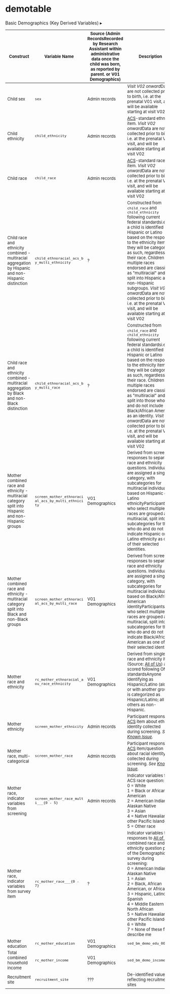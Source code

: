 # demotable

<div id="demo-table" class="table-banner" onclick="toggleCollapse(this)">
  <span class="text-with-link">
  <span class="text">Basic Demographics (Key Derived Variables)</span>
  <a class="anchor-link" href="#demo-table" title="Copy link">
  <i class="fa-solid fa-link"></i>
  </a>
  </span>
  <span class="arrow">▸</span>
</div>
<div class="table-open-collapsible-content">
<table style="width: 100%; border-collapse: collapse; table-layout: fixed; font-size: 13px;">
    <thead>
      <tr>
        <th style="width: 25%; text-align: center; word-wrap: break-word; white-space: normal;">Construct</th>
        <th style="width: 20%; text-align: center; word-wrap: break-word; white-space: normal;">Variable Name</th>
        <th style="width: 20%; text-align: center; word-wrap: break-word; white-space: normal;">Source (<span class="tooltip">Admin Records<span class="tooltiptext">Recorded by Research Assistant within administrative data once the child was born, as reported by parent.</span></span> or V01 Demographics)</th>
        <th style="width: 50%; text-align: center; word-wrap: break-word; white-space: normal;">Description</th>
      </tr>
    </thead>
    <tbody>
<tr>
<td style="word-wrap: break-word; white-space: normal;">Child sex</td>
<td style="word-wrap: break-word; white-space: normal;"><code>sex</code></td>
<td style="word-wrap: break-word; white-space: normal;">Admin records</td>
<td style="word-wrap: break-word; white-space: normal;"><span class="tooltip tooltip-left"><i>Visit V02 onward</i><span class="tooltiptext">Data are not collected prior to birth, i.e. at the prenatal V01 visit, and will be available starting at visit V02</span></span></td>
</tr>
<tr>
<td style="word-wrap: break-word; white-space: normal;">Child ethnicity</td>
<td style="word-wrap: break-word; white-space: normal;"><code>child_ethnicity</code></td>
<td style="word-wrap: break-word; white-space: normal;">Admin records</td>
<td style="word-wrap: break-word; white-space: normal;"><a href="https://www.census.gov/programs-surveys/acs.html">ACS</a>-standard ethnicity item. <span class="tooltip tooltip-left"><i>Visit V02 onward</i><span class="tooltiptext">Data are not collected prior to birth, i.e. at the prenatal V01 visit, and will be available starting at visit V02</span></span><i></i></td>
</tr>
<tr>
<td style="word-wrap: break-word; white-space: normal;">Child race</td>
<td style="word-wrap: break-word; white-space: normal;"><code>child_race</code></td>
<td style="word-wrap: break-word; white-space: normal;">Admin records</td>
<td style="word-wrap: break-word; white-space: normal;"><a href="https://www.census.gov/programs-surveys/acs.html">ACS</a>-standard race item. <span class="tooltip"><i>Visit V02 onward</i><span class="tooltiptext">Data are not collected prior to birth, i.e. at the prenatal V01 visit, and will be available starting at visit V02</span></span><i></i></td>
</tr>
<tr>
<td style="word-wrap: break-word; white-space: normal;">Child race and ethnicity combined - multiracial aggregation by Hispanic and non-Hispanic distinction</td>
<td style="word-break: break-all; white-space: normal;"><code>child_ethnoracial_acs_by_multi_ethnicity</code></td>
<td style="word-wrap: break-word; white-space: normal;">?</td>
<td style="word-wrap: break-word; white-space: normal;">Constructed from <code>child_race</code> and <code>child_ethnicity</code> following <span class="tooltip">current federal standards<span class="tooltiptext">i.e., if a child is identified as Hispanic or Latino based on the response to the ethnicity item, they will be categorized as such, regardless of their race</span></span>. Children with multiple races endorsed are classified as "multiracial" and split into Hispanic and non-Hispanic subgroups. <span class="tooltip"><i>Visit V02 onward</i><span class="tooltiptext">Data are not collected prior to birth, i.e. at the prenatal V01 visit, and will be available starting at visit V02</span></span><i></i></td>
</tr>
<tr>
<td style="word-wrap: break-word; white-space: normal;">Child race and ethnicity combined - multiracial aggregation by Black and non-Black distinction</td>
<td style="word-break: break-all; white-space: normal;"><code>child_ethnoracial_acs_by_multi_race</code></td>
<td style="word-wrap: break-word; white-space: normal;">?</td>
<td style="word-wrap: break-word; white-space: normal;">Constructed from <code>child_race</code> and <code>child_ethnicity</code> following <span class="tooltip">current federal standards<span class="tooltiptext">i.e., if a child is identified as Hispanic or Latino based on the response to the ethnicity item, they will be categorized as such, regardless of their race</span></span>. Children with multiple races endorsed are classified as "multiracial" and split into those who do and do not include Black/African American as an identity. <span class="tooltip"><i>Visit V02 onward</i><span class="tooltiptext">Data are not collected prior to birth, i.e. at the prenatal V01 visit, and will be available starting at visit V02</span></span><i></i></td>
</tr>
<tr>
<td style="word-wrap: break-word; white-space: normal;">Mother combined race and ethnicity - multiracial category split into Hispanic and non-Hispanic groups</td>
<td style="word-break: break-all; white-space: normal"><code>screen_mother_ethnoracial_acs_by_multi_ethnicity</code></td>
<td style="word-wrap: break-word; white-space: normal;">V01 Demographics</td>
<td style="word-wrap: break-word; white-space: normal;">Derived from screening responses to separate race and ethnicity questions. Individuals are assigned a single category, with subcategories for multiracial individuals based on <span class="tooltip">Hispanic or Latino ethnicity<span class="tooltiptext">Participants who select multiple races are grouped as multiracial, split into subcategories for those who do and do not indicate Hispanic or Latino ethnicity as one of their selected identities.</span></span></td>
</tr>
<tr>
<td style="word-wrap: break-word; white-space: normal;">Mother combined race and ethnicity - multiracial category split into Black and non-Black groups</td>
<td style="word-break: break-all; white-space: normal;"><code>screen_mother_ethnoracial_acs_by_multi_race</code></td>
<td style="word-wrap: break-word; white-space: normal;">V01 Demographics</td>
<td style="word-wrap: break-word; white-space: normal;">Derived from screening responses to separate race and ethnicity questions. Individuals are assigned a single category, with subcategories for multiracial individuals based on <span class="tooltip">Black/African American identity<span class="tooltiptext">Participants who select multiple races are grouped as multiracial, split into subcategories for those who do and do not indicate Black/African American as one of their selected identities.</span></span></td>
</tr>
<tr>
<td style="word-wrap: break-word; white-space: normal;">Mother race and ethnicity</td>
<td style="word-break: break-all; white-space: normal;"><code>rc_mother_ethnoracial_aou_race_ethnicity</code></td>
<td style="word-wrap: break-word; white-space: normal;">V01 Demographics</td>
<td style="word-wrap: break-word; white-space: normal;">Derived from single race and ethnicity item (Source: <a class="in-cell-link" href="https://support.researchallofus.org/hc/en-us/articles/360039299632-Race-and-ethnicity-generalizations" target="_blank">All of Us</a>) and scored following <span class="tooltip">OMB standards<span class="tooltiptext">Anyone identifying as Hispanic/Latino (alone or with another group) is categorized as Hispanic/Latino; all others as non-Hispanic</span>.</span></td>
</tr>
<tr>
<td style="word-wrap: break-word; white-space: normal;">Mother ethnicity</td>
<td style="word-wrap: break-word; white-space: normal;"><code>screen_mother_ethnicity</code></td>
<td style="word-wrap: break-word; white-space: normal;">Admin records</td>
<td style="word-wrap: break-word; white-space: normal;">Participant response to <a href="https://www.census.gov/programs-surveys/acs.html">ACS</a> item about ethnic identity collected during screening. <i>See <a href="../../changelog/knownissues/#mother-ethnicity">Known Issue</a>.</i></td>
</tr>
<tr>
<td style="word-wrap: break-word; white-space: normal;">Mother race, multi-categorical</td>
<td style="word-wrap: break-word; white-space: normal;"><code>screen_mother_race</code></td>
<td style="word-wrap: break-word; white-space: normal;">Admin records</td>
<td style="word-wrap: break-word; white-space: normal;">Participant response to <a href="https://www.census.gov/programs-surveys/acs.html">ACS</a> item/question about racial identity collected during screening.  <i>See <a href="../../changelog/knownissues/#duplicate-options-for-mother-race-variable">Known Issue</a>.</i></td>
</tr>
<tr>
<td style="word-wrap: break-word; white-space: normal;">Mother race, indicator variables from screening</td>
<td style="word-break: break-all; white-space: normal;"><code>screen_mother_race_multi___{0 - 5}</code></td>
<td style="word-wrap: break-word; white-space: normal;">Admin records</td>
<td style="word-wrap: break-word; white-space: normal;">Indicator variables from ACS race question:<br>
0 = White<br>
1 = Black or African American<br>
2 = American Indian or Alaskan Native<br>
3 = Asian<br>
4 = Native Hawaiian or other Pacific Islander<br>
5 = Other race</td>
</tr>
<tr>
<td style="word-wrap: break-word; white-space: normal;">Mother race, indicator variables from survey item</td>
<td style="word-wrap: break-word; white-space: normal;"><code>rc_mother_race___{0 - 7}</code></td>
<td style="word-wrap: break-word; white-space: normal;">?</td>
<td style="word-wrap: break-word; white-space: normal;">Indicator variables for responses to <a class="in-cell-link" href="https://support.researchallofus.org/hc/en-us/articles/360039299632-Race-and-ethnicity-generalizations" target="_blank">All of Us</a> combined race and ethnicity question part of the Demographic survey during screening:<br>
0 = American Indian or Alaskan Native<br>
1 = Asian<br>
2 = Black, African American, or African<br>
3 = Hispanic, Latino, or Spanish<br>
4 = Middle Eastern or North African<br>
5 = Native Hawaiian or other Pacific Islander<br>
6 = White<br>
7 = None of these fully describe me</td>
</tr>
<tr>
<td style="word-wrap: break-word; white-space: normal;">Mother education</td>
<td style="word-wrap: break-word; white-space: normal;"><code>rc_mother_education</code></td>
<td style="word-wrap: break-word; white-space: normal;">V01 Demographics</td>
<td style="word-wrap: break-word; white-space: normal;"><code>sed_bm_demo_edu_001</code></td>
</tr>
<tr>
<td style="word-wrap: break-word; white-space: normal;">Total combined household income</td>
<td style="word-wrap: break-word; white-space: normal;"><code>rc_mother_income</code></td>
<td style="word-wrap: break-word; white-space: normal;">V01 Demographics</td>
<td style="word-wrap: break-word; white-space: normal;"><code>sed_bm_demo_income_002</code></td>
</tr>
<tr>
<td style="word-wrap: break-word; white-space: normal;">Recruitment site</td>
<td style="word-wrap: break-word; white-space: normal;"><code>recruitment_site</code></td>
<td style="word-wrap: break-word; white-space: normal;">???</td>
<td style="word-wrap: break-word; white-space: normal;">De-identified value reflecting recruitment sites</td>
</tr>
</tbody>
</table>
</div>